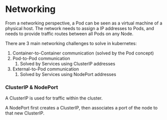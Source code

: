 # Networking

From a networking perspective, a Pod can be seen as a virtual machine of a physical host. The network needs to assign a IP addresses to Pods, and needs to provide traffic routes between all Pods on any Node.

There are 3 main networking challenges to solve in kubernetes:

1. Container-to-Container communication (solved by the Pod concept)
2. Pod-to-Pod communication
   1. Solved by Services using ClusterIP addresses
3. External-to-Pod communication
   1. Solved by Services using NodePort addresses

### ClusterIP & NodePort

A ClusterIP is used for traffic within the cluster.

A NodePort first creates a ClusterIP, then associates a port of the node to that new ClusterIP.

<div align="left"><figure><img src="../../../../../.gitbook/assets/Screenshot 2023-05-26 at 12.49.50.png" alt=""><figcaption></figcaption></figure></div>
